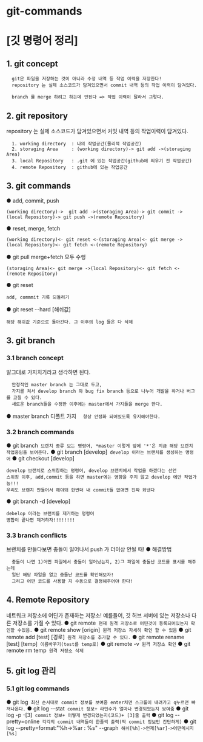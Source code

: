 # git-commands
[깃 명령어 정리]
================

## 1. git concept
```
  git은 파일을 저장하는 것이 아니라 수정 내역 등 작업 이력을 저장한다!
  repository 는 실제 소스코드가 담겨있으면서 commit 내역 등의 작업 이력이 담겨있다.

  branch 를 merge 하려고 하는데 안된다 => 작업 이력이 달라서 그렇다.
```

## 2. git repository
repository 는 실제 소스코드가 담겨있으면서 커밋 내역 등의 작업이력이 담겨있다.
```
  1. working directory  : 나의 작업공간(물리적 작업공간)
  2. storaging Area     : (working directory)-> git add ->(storaging Area)
  3. local Repository   : .git 에 있는 작업공간(github에 띄우기 전 작업공간)
  4. remote Repository  : github에 있는 작업공간
```

## 3. git commands
● add, commit, push
```
(working directory)->  git add ->(storaging Area)-> git commit ->(local Repository)-> git push ->(remote Repository)
```
● reset, merge, fetch
```
(working directory)<- git reset <-(storaging Area)<- git merge ->(local Repository)<- git fetch <-(remote Repository)
```
● git pull
merge+fetch 모두 수행
```
(storaging Area)<- git merge ->(local Repository)<- git fetch <-(remote Repository)
```
● git reset
```
add, commmit 기록 되돌리기
```
● git reset --hard [해쉬값]
```
해당 해쉬값 기준으로 돌아간다. 그 이후의 log 들은 다 삭제
```

## 3. git branch
### 3.1 branch concept
말그대로 가지치기라고 생각하면 된다.
```
  안정적인 master branch 는 그대로 두고,
  가지를 쳐서 develop branch 와 bug fix branch 등으로 나누어 개발을 하거나 버그를 고칠 수 있다.
  새로운 branch들을 수정한 이후에는 master에서 가지들을 merge 한다.
```
● master branch
디폴트 가지
```  항상 안정화 되어있도록 유지해야한다.```

### 3.2 branch commands
● git branch```
  브랜치 종류 보는 명령어, *master 이렇게 앞에 '*'은 지금 해당 브랜치 작업중임을 보여준다.```
● git branch [develop]```
  develop 이라는 브랜치를 생성하는 명령어```
● git checkout [develop]
  ```
  develop 브랜치로 스위칭하는 명령어, develop 브랜치에서 작업을 하겠다는 선언
  스위칭 이후, add,commit 등을 하면 master에는 영향을 주지 않고 develop 에만 작업가능!!!
  우리도 브랜치 만들어서 해야돼 한번더 내 commit들 없애면 진짜 화낸다
  ```
● git branch -d [develop]
  ```
  debelop 이라는 브랜치를 제거하는 명령어
  병합이 끝나면 제거하자!!!!!!!!
  ```
### 3.3 branch conflicts
브랜치를 만들다보면 충돌이 일어나서 push 가 더이상 안될 때!
● 해결방법
```
  충돌이 나면 1)어떤 파일에서 충돌이 일어났는지, 2)그 파일에 충돌난 코드를 표시를 해주는데
  일단 해당 파일을 열고 충돌난 코드를 확인해보자!
  그리고 어떤 코드를 사용할 지 수동으로 결정해주어야 한다!
```

## 4. Remote Repository
네트워크 저장소에 어딘가 존재하는 저장소!
예를들어, 깃 허브 서버에 있는 저장소나 다른 저장소를 가질 수 있다.
● git remote```
  현재 원격 저장소로 어떤것이 등록되어있는지 확인할 수있음.```
● git remote show [origin]```
  원격 저장소 자세히 확인 할 수 있음```
● git remote add [test] [경로]```
  원격 저장소를 추가할 수 있다.```
● git remote rename [test] [temp]```
  이름바꾸기(test를 temp로)```
● git remote -v```
  원격 저장소 확인```
● git remote rm temp```
  원격 저장소 삭제```


## 5. git log 관리
### 5.1 git log commands
● git log```
  최신 순서대로 commit 정보를 보여줌
  enter치면 스크롤이 내려가고 q누르면 빠져나온다.```
● git log --stat```
  commit 정보+
  라인수가 얼마나 변경되었는지 보여줌```
● git log -p -[3]```
  commit 정보+
  어떻게 변경되었는지(코드)+
  [3]줄 출력```
● git log --pretty=online```
  각각의 commit 내역들이 한줄씩 출력(딱 commit 정보만 간단하게)```
● git log --pretty=format:"%h->%ar : %s" --graph```
  해쉬[%h]->언제[%ar]->어떤메시지[%s]```
  
